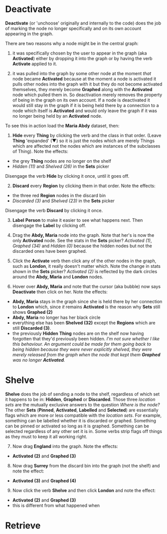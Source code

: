 
# Deactivate #
**Deactivate** (or 'unchoose' originally and internally to the code) does the job of marking the node no longer specifically and on its own account appearing in the graph.  

There are two reasons why a node might be in the central graph:

1) it was specifically chosen by the user to appear in the graph (aka **Activated**) either by dropping it into the graph or by having the verb **Activate** applied to it.

2) it was pulled into the graph by some other node at the moment *that* node became **Activated** because at the moment a node is activated it pulls other nodes into the graph with it but they do not become activated themselves, they merely become **Graphed** along with the **Activated** node which pulled them in.  So deactivation merely removes the property of being in the graph on its own account.  If a node is deactivated it would still stay in the graph if it is being held there by a connection to a node which itself is **Activated** and would only leave the graph if it was no longer being held by an **Activated** node.

To see this in action load the **Maria Abdy** dataset, then:

1) **Hide** every **Thing** by clicking the verb and the class in that order. (Leave **Thing** 'expanded' (▼) so it is just the nodes which are merely Things which are affected not the nodes which are instances of the subclasses of Thing).  Note the effects:
* the grey **Thing** nodes are no longer on the shelf
* *Hidden (11)* and *Shelved (26)* in the **Sets** picker

Disengage the verb **Hide** by clicking it once, until it goes off.

2) **Discard** every **Region** by clicking them in that order.  Note the effects:
* the three red **Region** nodes in the discard bin
* *Discarded (3)* and *Shelved (23)* in the **Sets** picker

Disengage the verb **Discard** by clicking it once.

3) **Label** **Person** to make it easier to see what happens next.  Then disengage the **Label** by clicking off.

4) Drag the **Abdy, Maria** node into the graph. Note that her's is now the only **Activated** node.  See  the stats in the **Sets** picker?  *Activated (1)*,  *Graphed (34)* and *Hidden (0)* because the hidden nodes but not the discarded ones have been graphed.

5) Click the **Activate** verb then click any of the other nodes in the graph, such as **London**, it really doesn't matter which.  Note the change in stats shown in the **Sets** picker?  *Activated (2)* is reflected by the dark circles around the **Abdy, Maria** and **London** nodes.
6) Hover over **Abdy, Maria** and note that the cursor (aka bubble) now says **Deactivate** then click on her.  Note the effects:
* **Abdy, Maria** stays in the graph since she is held there by her connection to **London** which, since *it* remains **Activated** is the reason why **Sets** still shows **Graphed (2)**
* **Abdy, Maria** no longer has her black circle
* everything else has been **Shelved (32)** except the **Regions** which are still **Discarded (3)**.
* the previously **Hidden** **Thing** nodes are on the shelf now having forgotten that they'd previously been hidden. *I'm not sure whether I like this behaviour.  An argument could be made for them going back to being hidden because they were never explicitly shelved, they were merely released from the graph when the node that kept them **Graphed** was no longer **Activated**.*


# Shelve #
**Shelve** does the job of sending a node to the shelf, regardless of which set it happens to be in: **Hidden**, **Graphed** or **Discarded**.  Those three *location sets* are the mutually exclusive answers to the question *Where is the node?*  The other **Sets** (**Pinned**, **Activated**, **Labelled** and **Selected**) are essentially flags which are more or less compatible with the *location sets*.  For example, something can be labelled whether it is discarded or graphed. Something can be pinned or activated so long as it is graphed.  Something can be selected regardless of any other set it is in.  Some verbs strip flags off things as they must to keep it all working right.

7) Now drag **England** into the graph.  Note the effects:
* **Activated (2)** and **Graphed (3)**

8) Now drag **Surrey** from the discard bin into the graph (not the shelf) and note the effect:
* **Activated (3)** and **Graphed (4)**

9) Now click the verb **Shelve** and then click **London** and note the effect:
* **Activated (2)** and **Graphed (3)**
* this is different from what happened when



# Retrieve #

